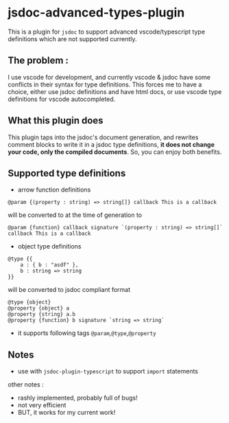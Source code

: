 
# jsdoc-advanced-types-plugin

This is a plugin for `jsdoc` to support advanced vscode/typescript type definitions which are not supported currently.

## The problem :

I use vscode for development, and currently vscode & jsdoc have some conflicts in their syntax for type definitions. This forces me to have a choice, either use jsdoc definitions and have html docs, or use vscode type definitions for vscode autocompleted.

## What this plugin does

This plugin taps into the jsdoc's document generation, and rewrites comment blocks to write it in a jsdoc type definitions, **it does not change your code, only the compiled documents**. So, you can enjoy both benefits.

## Supported type definitions

* arrow function definitions

```
@param {(property : string) => string[]} callback This is a callback
```

will be converted to at the time of generation to

```
@param {function} callback signature `(property : string) => string[]` callback This is a callback
```

* object type definitions

```
@type {{
	a : { b : "asdf" },
	b : string => string
}} 
```

will be converted to jsdoc compliant format

```
@type {object}
@property {object} a
@property {string} a.b
@property {function} b signature `string => string`
```

* it supports following tags `@param`,`@type`,`@property`

## Notes

* use with `jsdoc-plugin-typescript` to support `import` statements

other notes :

* rashly implemented, probably full of bugs!
* not very efficient
* BUT, it works for my current work!

